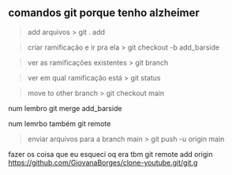 ## comandos git porque tenho alzheimer

> add arquivos >
git . add 

> criar ramificação e ir pra ela >
git checkout -b add_barside

> ver as ramificações existentes >
git branch

> ver em qual ramificação está >
git status

> move to other branch >
git checkout main

num lembro
git merge add_barside 

num lemrbo também
git remote 

> enviar arquivos para a branch main >
git push -u origin main

fazer os coisa que eu esqueci oq era tbm 
git remote add origin https://github.com/GiovanaBorges/clone-youtube.git/git.g 
